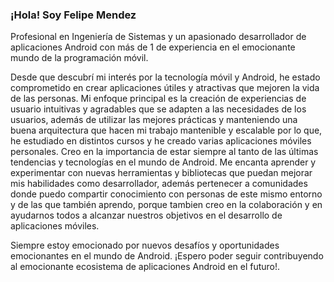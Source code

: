 ### ¡Hola! Soy Felipe Mendez 
Profesional en Ingeniería de Sistemas y un apasionado desarrollador de aplicaciones Android con más de 1 de experiencia en el emocionante mundo de la programación móvil.

Desde que descubrí mi interés por la tecnología móvil y Android, he estado comprometido en crear aplicaciones útiles y atractivas que mejoren la vida de las personas. Mi enfoque principal es la creación de experiencias de usuario intuitivas y agradables que se adapten a las necesidades de los usuarios, además de utilizar las mejores prácticas y manteniendo una buena arquitectura que hacen mi trabajo mantenible y escalable por lo que, he estudiado en distintos cursos y he creado varias aplicaciones móviles personales.
Creo en la importancia de estar siempre al tanto de las últimas tendencias y tecnologías en el mundo de Android. Me encanta aprender y experimentar con nuevas herramientas y bibliotecas que puedan mejorar mis habilidades como desarrollador, además pertenecer a comunidades donde puedo compartir conocimiento con personas de este mismo entorno y de las que también aprendo, porque tambien creo en la colaboración y en ayudarnos todos a alcanzar nuestros objetivos en el desarrollo de aplicaciones móviles.

Siempre estoy emocionado por nuevos desafíos y oportunidades emocionantes en el mundo de Android. ¡Espero poder seguir contribuyendo al emocionante ecosistema de aplicaciones Android en el futuro!.


<!--
**FelipeMz-dev/FelipeMz-dev** is a ✨ _special_ ✨ repository because its `README.md` (this file) appears on your GitHub profile.

Here are some ideas to get you started:

- 🔭 I’m currently working on ...
- 🌱 I’m currently learning ...
- 👯 I’m looking to collaborate on ...
- 🤔 I’m looking for help with ...
- 💬 Ask me about ...
- 📫 How to reach me: ...
- 😄 Pronouns: ...
- ⚡ Fun fact: ...
-->
